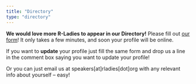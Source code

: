 ```yaml
---
title: "Directory"
type: "directory"
---
```


**We would love more R-Ladies to appear in our Directory!** 
Please fill out [our form](/directory-update)! 
It only takes a few minutes, and soon your profile will be online.

If you want to **update** your profile just fill the same form and drop us a line in the comment box saying you want to update your profile!

Or you can just email us at speakers[at]rladies[dot]org with any relevant info about yourself – easy!
